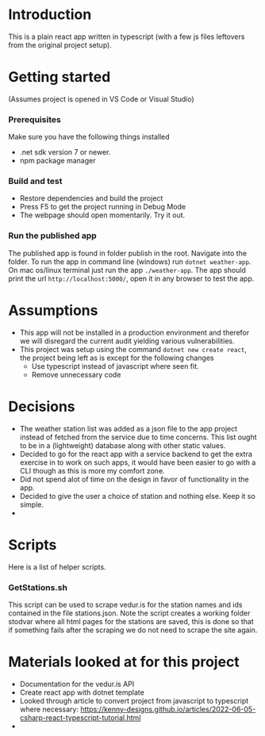 # Introduction
This is a plain react app written in typescript (with a few js files leftovers from the original project setup). 

# Getting started
(Assumes project is opened in VS Code or Visual Studio)
### Prerequisites
Make sure you have the following things installed
* .net sdk version 7 or newer.
* npm package manager

### Build and test
* Restore dependencies and build the project
* Press F5 to get the project running in Debug Mode
* The webpage should open momentarily. Try it out.

### Run the published app
The published app is found in folder publish in the root. Navigate into the folder. To run the app in command line (windows) run `dotnet weather-app`. On mac os/linux terminal just run the app `./weather-app`. 
The app should print the url `http://localhost:5000/`, open it in any browser to test the app.

# Assumptions
* This app will not be installed in a production environment and therefor we will disregard the current audit yielding various vulnerabilities.
* This project was setup using the command `dotnet new create react`, the project being left as is except for the following changes
  * Use typescript instead of javascript where seen fit.
  * Remove unnecessary code

# Decisions
* The weather station list was added as a json file to the app project instead of fetched from the service due to time concerns. This list ought to be in a (lightweight) database along with other static values.
* Decided to go for the react app with a service backend to get the extra exercise in to work on such apps, it would have been easier to go with a CLI though as this is more my comfort zone. 
* Did not spend alot of time on the design in favor of functionality in the app.
* Decided to give the user a choice of station and nothing else. Keep it so simple.
* 

# Scripts
Here is a list of helper scripts.

### GetStations.sh
This script can be used to scrape vedur.is for the station names and ids contained in the file stations.json. Note the script creates a working folder stodvar where all html pages for the stations are saved, this is done so that if something fails after the scraping we do not need to scrape the site again.


# Materials looked at for this project

* Documentation for the vedur.is API
* Create react app with dotnet template
* Looked through article to convert project from javascript to typescript where necessary: https://kenny-designs.github.io/articles/2022-06-05-csharp-react-typescript-tutorial.html
* 